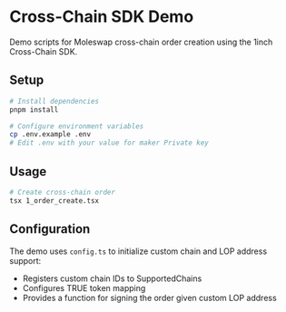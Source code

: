 # Cross-Chain SDK Demo

Demo scripts for Moleswap cross-chain order creation using the 1inch Cross-Chain SDK.

## Setup

```bash
# Install dependencies
pnpm install

# Configure environment variables
cp .env.example .env
# Edit .env with your value for maker Private key
```

## Usage  

```bash
# Create cross-chain order
tsx 1_order_create.tsx
```

## Configuration

The demo uses `config.ts` to initialize custom chain and LOP address support:

- Registers custom chain IDs to SupportedChains
- Configures TRUE token mapping
- Provides a function for signing the order given custom LOP address
